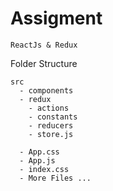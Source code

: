 # Assigment

`ReactJs & Redux`

Folder Structure

```
src
  - components
  - redux
    - actions
    - constants
    - reducers
    - store.js

  - App.css
  - App.js
  - index.css
  - More Files ...

```
